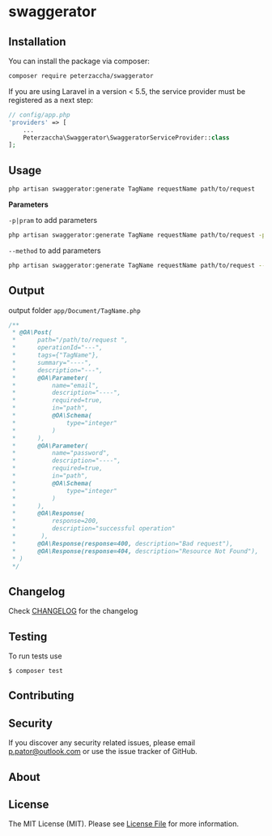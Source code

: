 swaggerator
===

Installation
---
You can install the package via composer:

```bash
composer require peterzaccha/swaggerator
```

If you are using Laravel in a version < 5.5, the service provider must be registered as a next step:

```php
// config/app.php
'providers' => [
    ...
    Peterzaccha\Swaggerator\SwaggeratorServiceProvider::class
];
```

Usage
---
```bash
php artisan swaggerator:generate TagName requestName path/to/request
```

**Parameters**

`-p|pram` to add parameters
```bash
php artisan swaggerator:generate TagName requestName path/to/request -pmail --pram=password

```

`--method` to add parameters
```bash
php artisan swaggerator:generate TagName requestName path/to/request --method=Get

```


Output
---
output folder  `app/Document/TagName.php`
```php
/**
 * @OA\Post(
 *      path="/path/to/request ",
 *      operationId="---",
 *      tags={"TagName"},
 *      summary="----",
 *      description="---",
 *      @OA\Parameter(
 *          name="email",
 *          description="----",
 *          required=true,
 *          in="path",
 *          @OA\Schema(
 *              type="integer"
 *          )
 *      ),
 *      @OA\Parameter(
 *          name="password",
 *          description="----",
 *          required=true,
 *          in="path",
 *          @OA\Schema(
 *              type="integer"
 *          )
 *      ),
 *      @OA\Response(
 *          response=200,
 *          description="successful operation"
 *       ),
 *      @OA\Response(response=400, description="Bad request"),
 *      @OA\Response(response=404, description="Resource Not Found"),
 * )
 */
```


Changelog
---
Check [CHANGELOG](CHANGELOG.md) for the changelog

Testing
---
To run tests use

    $ composer test

Contributing
---


Security
---
If you discover any security related issues, please email p.pator@outlook.com or use the issue tracker of GitHub.

About
---

License
---
The MIT License (MIT). Please see [License File](LICENSE) for more information.